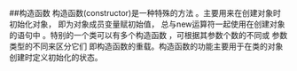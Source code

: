 ##构造函数
构造函数(constructor)是一种特殊的方法 。主要用来在创建对象时初始化对象， 即为对象成员变量赋初始值，
总与new运算符一起使用在创建对象的语句中 。特别的一个类可以有多个构造函数 ，可根据其参数个数的不同或
参数类型的不同来区分它们 即构造函数的重载。构造函数的功能主要用于在类的对象创建时定义初始化的状态。